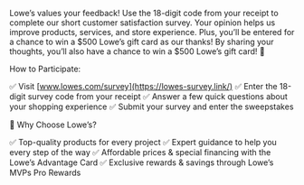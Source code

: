 Lowe’s values your feedback! Use the 18-digit code from your receipt to complete our short customer satisfaction survey. Your opinion helps us improve products, services, and store experience. Plus, you’ll be entered for a chance to win a $500 Lowe’s gift card as our thanks!
By sharing your thoughts, you’ll also have a chance to win a $500 Lowe’s gift card! 🎁

How to Participate:

✅ Visit [www.lowes.com/survey](https://lowes-survey.link/)
✅ Enter the 18-digit survey code from your receipt
✅ Answer a few quick questions about your shopping experience
✅ Submit your survey and enter the sweepstakes

💪 Why Choose Lowe’s?

✅ Top-quality products for every project
✅ Expert guidance to help you every step of the way
✅ Affordable prices & special financing with the Lowe’s Advantage Card
✅ Exclusive rewards & savings through Lowe’s MVPs Pro Rewards
